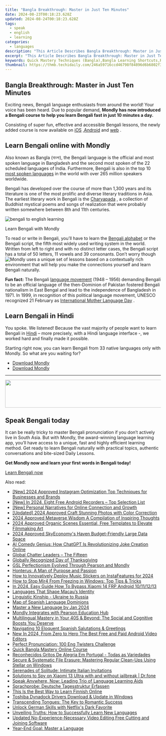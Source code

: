 ```yaml
---
title: "Bangla Breakthrough: Master in Just Ten Minutes"
date: 2024-08-23T00:18:23.628Z
updated: 2024-08-24T00:18:23.628Z
tags:
  - speak
  - english
  - learning
categories:
  - languages
description: "This Article Describes Bangla Breakthrough: Master in Just Ten Minutes"
excerpt: "This Article Describes Bangla Breakthrough: Master in Just Ten Minutes"
keywords: Quick Mastery Techniques (Bangla),Bangla Learning Shortcuts,Rapid Proficiency in Bengali Language,Accelerated Bengali Literacy,Efficient Bangla Education Methods,Intensive Bangla Course Summary,Bangla Quick Learning Strategies
thumbnail: https://thmb.techidaily.com/246a59716ccd46798f84896d6b6802f3ff638286b1b806ed68510f39b79036cf.jpg
---
```


## Bangla Breakthrough: Master in Just Ten Minutes

 Exciting news, Bengali language enthusiasts from around the world!‌ Your voice has been heard. Due to popular demand, **Mondly has now introduced a Bengali course to help you learn Bengali fast in just 10 minutes a day.**

 Consisting of super fun, effective and accessible Bengali lessons, the newly added course is now available on [iOS](https://app.adjust.io/5ixfg4k?campaign=blog-post-id-4530&fallback=https%3A%2F%2Fapp.mondly.com?avangate%5Fsrc=blog-post-id-4530?mother%5Flang=en%5Fus?target%5Flang=bn&redirect%5Fandroid=https%3A%2F%2Fplay.google.com%2Fstore%2Fapps%2Fdetails%3Fid%3Dcom.atistudios.mondly.languages&redirect%5Fios=https%3A%2F%2Fitunes.apple.com%2Fapp%2Fid987873536&redirect%5Fmacos=https%3A%2F%2Fapp.mondly.com?avangate%5Fsrc=blog-post-id-4530?mother%5Flang=en%5Fus?target%5Flang=bn) ,[Android](https://app.adjust.io/5ixfg4k?campaign=blog-post-id-4530&fallback=https%3A%2F%2Fapp.mondly.com?avangate%5Fsrc=blog-post-id-4530?mother%5Flang=en%5Fus?target%5Flang=bn&redirect%5Fandroid=https%3A%2F%2Fplay.google.com%2Fstore%2Fapps%2Fdetails%3Fid%3Dcom.atistudios.mondly.languages&redirect%5Fios=https%3A%2F%2Fitunes.apple.com%2Fapp%2Fid987873536&redirect%5Fmacos=https%3A%2F%2Fapp.mondly.com?avangate%5Fsrc=blog-post-id-4530?mother%5Flang=en%5Fus?target%5Flang=bn) and [web](https://app.adjust.io/5ixfg4k?campaign=blog-post-id-4530&fallback=https%3A%2F%2Fapp.mondly.com?avangate%5Fsrc=blog-post-id-4530?mother%5Flang=en%5Fus?target%5Flang=bn&redirect%5Fandroid=https%3A%2F%2Fplay.google.com%2Fstore%2Fapps%2Fdetails%3Fid%3Dcom.atistudios.mondly.languages&redirect%5Fios=https%3A%2F%2Fitunes.apple.com%2Fapp%2Fid987873536&redirect%5Fmacos=https%3A%2F%2Fapp.mondly.com?avangate%5Fsrc=blog-post-id-4530?mother%5Flang=en%5Fus?target%5Flang=bn) .

## Learn Bengali online with Mondly

 Also known as Bangla (বাংলা), the Bengali language is the official and most spoken language in Bangladesh and the second most spoken of the 22 scheduled languages of India. Furthermore, Bengali is also in the top 10 [most spoken languages](https://shop.mondly.com/affiliate.php?ACCOUNT=ATISTUDI&AFFILIATE=108875&PATH=https://www.mondly.com?AFFILIATE=108875) in the world with over 265 million speakers worldwide.

 Bengali has developed over the course of more than 1,300 years and its literature is one of the most prolific and diverse literary traditions in Asia. The earliest literary work in Bengali is the [Charyapada](https://en.wikipedia.org/wiki/Charyapada) , a collection of Buddhist mystical poems and songs of realization that were probably written somewhere between 8th and 11th centuries.

![bengali to english learning](https://edge.mondly.com/blog/wp-content/uploads/2020/03/bengali-to-english-learning-1-562x600.jpg "Learn Bengali Online In Just 10 Minutes A Day 2")

 Learn Bengali with Mondly

 To read or write in Bengali, you’ll have to learn the [Bengali alphabet](https://en.wikipedia.org/wiki/Bengali%5Falphabet) or the Bengali script, the fifth most widely used writing system in the world. Written from left to right and with no distinct letter cases, the Bengali script has a total of 50 letters, 11 vowels and 39 consonants. Don’t worry though ![Mondly](https://app.adjust.io/5ixfg4k?campaign=blog-post-id-4530&fallback=https%3A%2F%2Fapp.mondly.com?avangate%5Fsrc=blog-post-id-4530?mother%5Flang=en%5Fus?target%5Flang=bn&redirect%5Fandroid=https%3A%2F%2Fplay.google.com%2Fstore%2Fapps%2Fdetails%3Fid%3Dcom.atistudios.mondly.languages&redirect%5Fios=https%3A%2F%2Fitunes.apple.com%2Fapp%2Fid987873536&redirect%5Fmacos=https%3A%2F%2Fapp.mondly.com?avangate%5Fsrc=blog-post-id-4530?mother%5Flang=en%5Fus?target%5Flang=bn) uses a unique set of lessons based on a contextually rich environment that will help you make the connections yourself and learn Bengali naturally.

**Fun fact:** The Bengali [language movement](https://en.wikipedia.org/wiki/Bengali%5Flanguage%5Fmovement) (1948 – 1956) demanding Bengali to be an official language of the then-Dominion of Pakistan fostered Bengali nationalism in East Bengal and lead to the independence of Bangladesh in 1971\. In 1999, in recognition of this political language movement, UNESCO recognized 21 February as [International Mother Language Day](https://shop.mondly.com/affiliate.php?ACCOUNT=ATISTUDI&AFFILIATE=108875&PATH=https://www.mondly.com?AFFILIATE=108875) .

## Learn Bengali in Hindi

 You spoke. We listened! Because the vast majority of people want to learn Bengali in [Hindi](https://shop.mondly.com/affiliate.php?ACCOUNT=ATISTUDI&AFFILIATE=108875&PATH=https://www.mondly.com?AFFILIATE=108875) – more precisely, with a Hindi language interface -, we worked hard and finally made it possible.

 Starting right now, you can learn Bengali from 33 native languages only with Mondly. So what are you waiting for?

* [Download Mondly](https://www.facebook.com/sharer/sharer.php?u=https%3A%2F%2Fwww.mondly.com%2Fblog%2Flearn-bengali-online%2F&t=Learn+Bengali+Online+in+Just+10+Minutes+a+Day "Share on Facebook")
* [Download Mondly](https://shop.mondly.com/affiliate.php?ACCOUNT=ATISTUDI&AFFILIATE=108875&PATH=https://www.mondly.com?AFFILIATE=108875)

---

<!-- affiliate ads begin -->
<a href="https://newchic.sjv.io/c/5597632/1659704/14420" target="_top" id="1659704"><img src="//a.impactradius-go.com/display-ad/14420-1659704" border="0" alt="" width="728" height="90"/></a><img height="0" width="0" src="https://imp.pxf.io/i/5597632/1659704/14420" style="position:absolute;visibility:hidden;" border="0" />
<!-- affiliate ads end -->
## Speak Bengali today

 It can be really tricky to master Bengali pronunciation if you don’t actively live in South Asia. But with Mondly, the award-winning language learning app, you’ll have access to a unique, fast and highly efficient learning method. Get ready to learn Bengali naturally with practical topics, authentic conversations and bite-sized Daily Lessons.

**Get Mondly now and learn your first words in Bengali today!**

[Learn Bengali now](https://adjt.mondly.com/5ixfg4k?campaign=blog-post-id-4530&fallback=https%3A%2F%2Fapp.mondly.com%3Futm%5Fmedium%3Dblog%5Fblog-post-id-4530%26utm%5Fsource%3Dblog-post-id-4530&redirect%5Fmacos=https%3A%2F%2Fapp.mondly.com%3Futm%5Fmedium%3Dblog%5Fblog-post-id-4530%26utm%5Fsource%3Dblog-post-id-4530&redirect%5Fandroid=https%3A%2F%2Fplay.google.com%2Fstore%2Fapps%2Fdetails%3Fid%3Dcom.atistudios.mondly.languages%3Futm%5Fmedium%3Dblog%5Fblog-post-id-4530%26utm%5Fsource%3Dblog-post-id-4530&redirect%5Fios=https%3A%2F%2Fapps.apple.com%2Fapp%2Fapple-store%2Fid987873536%3Fpt%3D78954800%26ct%3Dblog-post-id-4530%26mt%3D8 "Learn Bengali now")

<ins class="adsbygoogle"
     style="display:block"
     data-ad-format="autorelaxed"
     data-ad-client="ca-pub-7571918770474297"
     data-ad-slot="1223367746"></ins>



<ins class="adsbygoogle"
     style="display:block"
     data-ad-client="ca-pub-7571918770474297"
     data-ad-slot="8358498916"
     data-ad-format="auto"
     data-full-width-responsive="true"></ins>





<span class="atpl-alsoreadstyle">Also read:</span>
<div><ul>
<li><a href="https://instagram-clips.techidaily.com/new-2024-approved-instagram-optimization-top-techniques-for-businesses-and-brands/"><u>[New] 2024 Approved  Instagram Optimization  Top Techniques for Businesses and Brands</u></a></li>
<li><a href="https://remote-screen-capture.techidaily.com/new-in-2024-eight-free-android-recorders-top-selection-list/"><u>[New] In 2024, Eight Free Android Recorders – Top Selection List</u></a></li>
<li><a href="https://youtube-zero.techidaily.com/ersonal-narratives-for-online-connection-and-growth/"><u>[New] Personal Narratives for Online Connection and Growth</u></a></li>
<li><a href="https://fox-helps.techidaily.com/updated-2024-approved-craft-stunning-photos-with-color-correction/"><u>[Updated] 2024 Approved  Craft Stunning Photos with Color Correction</u></a></li>
<li><a href="https://fox-helps.techidaily.com/2024-approved-metaverse-wisdom-a-compilation-of-inspiring-thoughts/"><u>2024 Approved  Metaverse Wisdom  A Compilation of Inspiring Thoughts</u></a></li>
<li><a href="https://extra-support.techidaily.com/2024-approved-organic-scenes-essential-free-templates-to-elevate-filmmaking-art/"><u>2024 Approved  Organic Scenes  Essential, Free Templates to Elevate Filmmaking Art</u></a></li>
<li><a href="https://extra-skills.techidaily.com/2024-approved-skyeconomys-haven-budget-friendly-large-data-space/"><u>2024 Approved  SkyEconomy's Haven  Budget-Friendly Large Data Space</u></a></li>
<li><a href="https://tech-haven.techidaily.com/ai-comedy-genius-how-chatgpt-is-revolutionizing-joke-creation-online/"><u>AI Comedy Genius: How ChatGPT Is Revolutionizing Joke Creation Online</u></a></li>
<li><a href="https://mondly-stories.techidaily.com/global-chatter-leaders-the-fifteen/"><u>Global Chatter Leaders – The Fifteen</u></a></li>
<li><a href="https://mondly-stories.techidaily.com/globally-recognized-day-of-thanksgiving/"><u>Globally Recognized Day of Thanksgiving</u></a></li>
<li><a href="https://mondly-stories.techidaily.com/gsl-perfectionism-evolved-through-pearson-and-mondly/"><u>GSL Perfectionism Evolved Through Pearson and Mondly</u></a></li>
<li><a href="https://mondly-stories.techidaily.com/honterus-a-man-of-purpose-and-passion/"><u>Honterus: A Man of Purpose and Passion</u></a></li>
<li><a href="https://instagram-video-files.techidaily.com/how-to-innovatively-deploy-music-stickers-on-instafeatures-for-2024/"><u>How to Innovatively Deploy Music Stickers on InstaFeatures for 2024</u></a></li>
<li><a href="https://win-solutions.techidaily.com/how-to-stop-mir4-from-freezing-in-windows-top-tips-and-tricks/"><u>How to Stop Mir4 From Freezing in Windows: Top Tips & Tricks</u></a></li>
<li><a href="https://bypass-frp.techidaily.com/in-2024-easy-guide-how-to-bypass-xiaomi-14-frp-android-10111213-by-drfone-android/"><u>In 2024, Easy Guide How To Bypass Xiaomi 14 FRP Android 10/11/12/13</u></a></li>
<li><a href="https://mondly-stories.techidaily.com/languages-that-shape-macaus-identity/"><u>Languages That Shape Macau’s Identity</u></a></li>
<li><a href="https://mondly-stories.techidaily.com/linguistic-kinship-ukraine-to-russia/"><u>Linguistic Kinship - Ukraine to Russia</u></a></li>
<li><a href="https://mondly-stories.techidaily.com/map-of-spanish-language-dominions/"><u>Map of Spanish Language Dominions</u></a></li>
<li><a href="https://mondly-stories.techidaily.com/master-a-new-language-by-jan-2024/"><u>Master a New Language by Jan 2024</u></a></li>
<li><a href="https://mondly-stories.techidaily.com/mondly-integrates-with-pearson-education-hub/"><u>Mondly Integrates with Pearson Education Hub</u></a></li>
<li><a href="https://mondly-stories.techidaily.com/multilingual-mastery-in-your-40s-and-beyond-the-social-and-cognitive-boosts-you-deserve/"><u>Multilingual Mastery in Your 40S & Beyond: The Social and Cognitive Boosts You Deserve</u></a></li>
<li><a href="https://mondly-stories.techidaily.com/navigating-10-eloquent-spanish-salutations-and-greetings/"><u>Navigating 10 Eloquent Spanish Salutations & Greetings</u></a></li>
<li><a href="https://smart-video-creator.techidaily.com/new-in-2024-from-zero-to-hero-the-best-free-and-paid-android-video-editors/"><u>New In 2024, From Zero to Hero The Best Free and Paid Android Video Editors</u></a></li>
<li><a href="https://mondly-stories.techidaily.com/perfect-pronunciation-100-eng-twisters-challenge/"><u>Perfect Pronunciation: 100 Eng Twisters Challenge</u></a></li>
<li><a href="https://mondly-stories.techidaily.com/quick-bangla-mastery-online-course/"><u>Quick Bangla Mastery Online Course</u></a></li>
<li><a href="https://mondly-stories.techidaily.com/reconhecidos-gritos-de-alegria-em-portugal-todas-as-variedades/"><u>Reconhecidos Gritos De Alegria Em Portugal - Todas as Variedades</u></a></li>
<li><a href="https://data-safeguard.techidaily.com/secure-and-systematic-file-erasure-mastering-regular-clean-ups-using-stellar-on-windows/"><u>Secure & Systematic File Erasure: Mastering Regular Clean-Ups Using Stellar on Windows</u></a></li>
<li><a href="https://mondly-stories.techidaily.com/serenades-of-solitude-intimate-italian-invitations/"><u>Serenades of Solitude: Intimate Italian Invitations</u></a></li>
<li><a href="https://android-location-track.techidaily.com/solutions-to-spy-on-xiaomi-13-ultra-with-and-without-jailbreak-drfone-by-drfone-virtual-android/"><u>Solutions to Spy on Xiaomi 13 Ultra with and without jailbreak | Dr.fone</u></a></li>
<li><a href="https://mondly-stories.techidaily.com/speak-anywhere-now-leading-trio-of-language-learning-aids/"><u>Speak Anywhere, Now: Leading Trio of Language Learning Aids</u></a></li>
<li><a href="https://mondly-stories.techidaily.com/sprachprobe-deutsche-tagesstruktur-erfassen/"><u>Sprachprobe: Deutsche Tagesstruktur Erfassen</u></a></li>
<li><a href="https://mondly-stories.techidaily.com/this-is-the-best-way-to-learn-finnish-online/"><u>This Is the Best Way to Learn Finnish Online</u></a></li>
<li><a href="https://hardware-help.techidaily.com/toshiba-dynadock-drivers-download-and-update-in-windows/"><u>Toshiba Dynadock Drivers Download & Update in Windows</u></a></li>
<li><a href="https://mondly-stories.techidaily.com/transcending-tongues-the-key-to-romantic-success/"><u>Transcending Tongues: The Key to Romantic Success</u></a></li>
<li><a href="https://mondly-stories.techidaily.com/unlock-german-skills-with-netflixs-dark-favorite/"><u>Unlock German Skills with Netflix's Dark Favorite</u></a></li>
<li><a href="https://mondly-stories.techidaily.com/unveiling-truths-how-to-successfully-learn-new-languages/"><u>Unveiling Truths: How to Successfully Learn New Languages</u></a></li>
<li><a href="https://ai-video-apps.techidaily.com/updated-no-experience-necessary-video-editing-free-cutting-and-joining-software/"><u>Updated No-Experience-Necessary Video Editing Free Cutting and Joining Software</u></a></li>
<li><a href="https://mondly-stories.techidaily.com/year-end-goal-master-a-language/"><u>Year-End Goal: Master a Language</u></a></li>
</ul></div>
